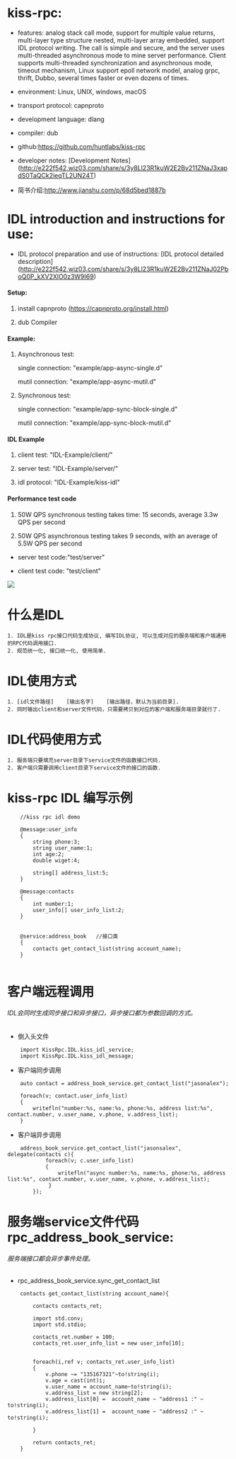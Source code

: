 # kiss-rpc:
* features: analog stack call mode, support for multiple value returns, multi-layer type structure nested, multi-layer array embedded, support IDL protocol writing. The call is simple and secure, and the server uses multi-threaded asynchronous mode to mine server performance. Client supports multi-threaded synchronization and asynchronous mode, timeout mechanism, Linux support epoll network model, analog grpc, thrift, Dubbo, several times faster or even dozens of times.

* environment: Linux, UNIX, windows, macOS
* transport protocol: capnproto
* development language: dlang
* compiler: dub
* github:https://github.com/huntlabs/kiss-rpc
* developer notes: [Development Notes] (http://e222f542.wiz03.com/share/s/3y8Ll23R1kuW2E2Bv211ZNaJ3xapdS0TaQCk2ieqTL2UN24T)
* 简书介绍:http://www.jianshu.com/p/68d5bed1887b

# IDL introduction and instructions for use:
* IDL protocol preparation and use of instructions: [IDL protocol detailed description] (http://e222f542.wiz03.com/share/s/3y8Ll23R1kuW2E2Bv211ZNaJ02PboQ0P_kXV2XlO0z3W9I69)


#### Setup:

1. install capnproto (https://capnproto.org/install.html)

2. dub Compiler

#### Example:

1. Asynchronous test:

	single connection: "example/app-async-single.d"

	mutil connection: "example/app-async-mutil.d"

2. Synchronous test:
	
	single connection: "example/app-sync-block-single.d"
	
	mutil connection: "example/app-sync-block-mutil.d"


#### IDL Example

1. client test: "IDL-Example/client/"

2. server test: "IDL-Example/server/"

3. idl protocol: "IDL-Example/kiss-idl"


#### Performance test code
1. 50W QPS synchronous testing takes time: 15 seconds, average 3.3w QPS per second

2. 50W QPS asynchronous testing takes 9 seconds, with an average of 5.5W QPS per second

* server test code:"test/server"

* client test code: "test/client"

![](http://e222f542.wiz03.com/share/resources/e1299376-372b-4994-9239-adefb8c42137/index_files/69039892.png)

# 什么是IDL
    1. IDL是kiss rpc接口代码生成协议, 编写IDL协议, 可以生成对应的服务端和客户端通用的RPC代码调用接口.
    2. 规范统一化, 接口统一化, 使用简单.

# IDL使用方式
    1. [idl文件路径]    [输出名字]    [输出路径，默认为当前目录].
    2. 同时输出client和server文件代码，只需要拷贝到对应的客户端和服务端目录就行了.

# IDL代码使用方式
    1. 服务端只要填充server目录下service文件的函数接口代码.
    2. 客户端只需要调用client目录下service文件的接口的函数.

# kiss-rpc IDL 编写示例
```
	//kiss rpc idl demo

	@message:user_info
	{
		string phone:3;
		string user_name:1;
		int age:2;
		double wiget:4;
		
		string[] address_list:5;
	}

	@message:contacts
	{
		int number:1;
		user_info[] user_info_list:2;		
	}


	@service:address_book	//接口类
	{
		contacts get_contact_list(string account_name);
	}


```

# 客户端远程调用

###### IDL会同时生成同步接口和异步接口，异步接口都为参数回调的方式。

* 倒入头文件
```
    import KissRpc.IDL.kiss_idl_service;
    import KissRpc.IDL.kiss_idl_message;  
```


* 客户端同步调用
```
    auto contact = address_book_service.get_contact_list("jasonalex");
    
    foreach(v; contact.user_info_list)
    {
        writefln("number:%s, name:%s, phone:%s, address list:%s", contact.number, v.user_name, v.phone, v.address_list);
    }
```
* 客户端异步调用

```
    address_book_service.get_contact_list("jasonsalex", delegate(contacts c){
            foreach(v; c.user_info_list)
            {
                writefln("async number:%s, name:%s, phone:%s, address list:%s", contact.number, v.user_name, v.phone, v.address_list);
             }
        });  
```

# 服务端service文件代码 rpc_address_book_service:
###### 服务端接口都会异步事件处理。

* rpc_address_book_service.sync_get_contact_list

```
    contacts get_contact_list(string account_name){

        contacts contacts_ret;

        import std.conv;
        import std.stdio;

        contacts_ret.number = 100;
        contacts_ret.user_info_list = new user_info[10];


        foreach(i,ref v; contacts_ret.user_info_list)
        {
            v.phone ~= "135167321"~to!string(i);
            v.age = cast(int)i;
            v.user_name = account_name~to!string(i);
            v.address_list = new string[2];
            v.address_list[0] =  account_name ~ "address1 :" ~ to!string(i);
            v.address_list[1] =  account_name ~ "address2 :" ~ to!string(i);

        }

        return contacts_ret;
    }  
```


